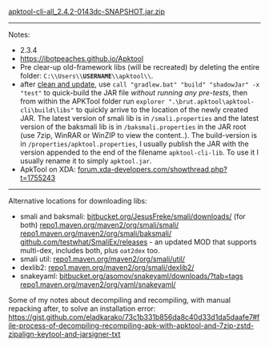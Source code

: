 <a href="https://github.com/eladkarako/icompile/releases/download/latest/apktool-cli-all_2.4.2-0143dc-SNAPSHOT.jar.zip">apktool-cli-all_2.4.2-0143dc-SNAPSHOT.jar.zip</a>

<hr/>

Notes: 
<ul>
<li><uses smali and baksmali version <code>2.3.4</code></li>
<li><a href="https://ibotpeaches.github.io/Apktool">https://ibotpeaches.github.io/Apktool</a></li>
<li>Pre clear-up old-framework libs (will be recreated) by deleting the entire folder:  <code>C:\\Users\\<strong>USERNAME</strong>\\apktool\\</code>.</li>
<li>after <a href="https://gist.github.com/eladkarako/2a9fc44d315c34cbeea44cb10c96c2b2#file-git_cleanup_update-cmd">clean and update</a>, use <code>call "gradlew.bat" "build" "shadowJar" -x "test"</code> to quick-build the JAR file <em>without running any pre-tests</em>, then from within the APKTool folder run <code>explorer ".\brut.apktool\apktool-cli\build\libs"</code> to quickly arrive to the location of the newly created JAR. 
The latest version of smali lib is in <code>/smali.properties</code> and the latest version of the baksmali lib is in <code>/baksmali.properties</code> in the JAR root (use 7zip, WinRAR or WinZIP to view the content..). 
The build-version is in <code>/properties/apktool.properties</code>, I usually publish the JAR with the version appended to the end of the filename <code>apktool-cli-lib</code>. 
To use it I usually rename it to simply <code>apktool.jar</code>.
</li>
<li>ApkTool on XDA: <a href="https://forum.xda-developers.com/showthread.php?t=1755243">forum.xda-developers.com/showthread.php?t=1755243</a>
</li>
</ul>

<hr/>

Alternative locations for downloading libs: 
<ul>
<li>smali and baksmali:
<a href="https://bitbucket.org/JesusFreke/smali/downloads/">bitbucket.org/JesusFreke/smali/downloads/</a> (for both) 
<a href="https://repo1.maven.org/maven2/org/smali/smali/">repo1.maven.org/maven2/org/smali/smali/</a> 
<a href="https://repo1.maven.org/maven2/org/smali/baksmali/">repo1.maven.org/maven2/org/smali/baksmali/</a> 
<a href="https://github.com/testwhat/SmaliEx/releases">github.com/testwhat/SmaliEx/releases</a> - an updated MOD that supports multi-dex, includes both, plus <code>oat2dex</code> too. 
</li>
<li>
smali util: <a href="https://repo1.maven.org/maven2/org/smali/util/">repo1.maven.org/maven2/org/smali/util/</a>
</li>
<li>
dexlib2:
<a href="https://repo1.maven.org/maven2/org/smali/dexlib2/">repo1.maven.org/maven2/org/smali/dexlib2/</a>
</li>
<li>
snakeyaml: 
<a href="https://bitbucket.org/asomov/snakeyaml/downloads/?tab=tags">bitbucket.org/asomov/snakeyaml/downloads/?tab=tags</a> 
<a href="https://repo1.maven.org/maven2/org/yaml/snakeyaml/">repo1.maven.org/maven2/org/yaml/snakeyaml/</a> 
</li>
</ul>

Some of my notes about decompiling and recompiling, 
with manual repacking after, to solve an installation error:
<a href="https://gist.github.com/eladkarako/73c1b331b856da8c40d33d1da5daafe7#file-process-of-decompiling-recompiling-apk-with-apktool-and-7zip-zstd-zipalign-keytool-and-jarsigner-txt">https://gist.github.com/eladkarako/73c1b331b856da8c40d33d1da5daafe7#file-process-of-decompiling-recompiling-apk-with-apktool-and-7zip-zstd-zipalign-keytool-and-jarsigner-txt</a> 
